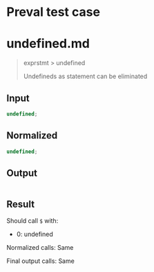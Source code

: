 # Preval test case

# undefined.md

> exprstmt > undefined
>
> Undefineds as statement can be eliminated

## Input

`````js filename=intro
undefined;
`````

## Normalized

`````js filename=intro
undefined;
`````

## Output

`````js filename=intro

`````

## Result

Should call `$` with:
 - 0: undefined

Normalized calls: Same

Final output calls: Same
